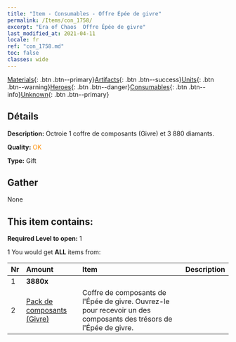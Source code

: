 ```yaml
---
title: "Item - Consumables - Offre Épée de givre"
permalink: /Items/con_1758/
excerpt: "Era of Chaos  Offre Épée de givre"
last_modified_at: 2021-04-11
locale: fr
ref: "con_1758.md"
toc: false
classes: wide
---
```

 [Materials](/fr/Items/){: .btn .btn--primary}[Artifacts](/fr/Items/Artifacts/){: .btn .btn--success}[Units](/fr/Items/Units/){: .btn .btn--warning}[Heroes](/fr/Items/Heroes/){: .btn .btn--danger}[Consumables](/fr/Items/Consumables/){: .btn .btn--info}[Unknown](/fr/Items/Unknown/){: .btn .btn--primary}

## Détails
 **Description:** Octroie 1 coffre de composants (Givre) et 3 880 diamants.

 **Quality:** <span style="color: #FF8C00">OK</span>

 **Type:** Gift

## Gather

  None

## This item contains:

 **Required Level to open:** 1

 1 You would get **ALL** items  from:

  | Nr | Amount |     Item    | Description |
  |:---|:-------|:------------|:-----------:|
  | 1 |  **3880x** | <i class="fas fa-gem"/> |  | 
  | 2 | [Pack de composants (Givre)](/fr/Items/con_1352/) | Coffre de composants de l'Épée de givre. Ouvrez-le pour recevoir un des composants des trésors de l'Épée de givre. | 
